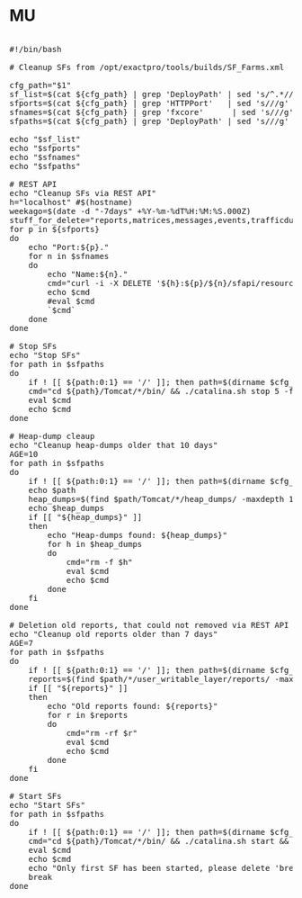 # MU

<pre>

#!/bin/bash

# Cleanup SFs from /opt/exactpro/tools/builds/SF_Farms.xml

cfg_path="$1"
sf_list=$(cat ${cfg_path} | grep 'DeployPath' | sed 's/^.*<DeployPath>//g'  | sed 's/<\/DeployPath>//g')
sfports=$(cat ${cfg_path} | grep 'HTTPPort'   | sed 's/<HTTPPort>//g'       | sed 's/<\/HTTPPort>//g')
sfnames=$(cat ${cfg_path} | grep 'fxcore'      | sed 's/<Name>//g'           | sed 's/<\/Name>//g' | sort | uniq)
sfpaths=$(cat ${cfg_path} | grep 'DeployPath' | sed 's/<DeployPath>//g'     | sed 's/<\/DeployPath>//g')

echo "$sf_list"
echo "$sfports"
echo "$sfnames"
echo "$sfpaths"

# REST API
echo "Cleanup SFs via REST API"
h="localhost" #$(hostname)
weekago=$(date -d "-7days" +%Y-%m-%dT%H:%M:%S.000Z)
stuff_for_delete="reports,matrices,messages,events,trafficdump,logs"
for p in ${sfports}
do
    echo "Port:${p}."
    for n in $sfnames
    do
        echo "Name:${n}."
        cmd="curl -i -X DELETE '${h}:${p}/${n}/sfapi/resources/clean?olderthan=${weekago}&targets=${stuff_for_delete}'"
        echo $cmd
        #eval $cmd
        `$cmd`
    done
done

# Stop SFs
echo "Stop SFs"
for path in $sfpaths
do
    if ! [[ ${path:0:1} == '/' ]]; then path=$(dirname $cfg_path)/${path}; fi
    cmd="cd ${path}/Tomcat/*/bin/ && ./catalina.sh stop 5 -force && cd -"
    eval $cmd
    echo $cmd
done

# Heap-dump cleaup
echo "Cleanup heap-dumps older that 10 days"
AGE=10
for path in $sfpaths
do
    if ! [[ ${path:0:1} == '/' ]]; then path=$(dirname $cfg_path)/${path}; fi
    echo $path
    heap_dumps=$(find $path/Tomcat/*/heap_dumps/ -maxdepth 1 -type f -mtime +${AGE} | sort)
    echo $heap_dumps
    if [[ "${heap_dumps}" ]]
    then
        echo "Heap-dumps found: ${heap_dumps}"
        for h in $heap_dumps
        do
            cmd="rm -f $h"
            eval $cmd
            echo $cmd
        done
    fi
done

# Deletion old reports, that could not removed via REST API
echo "Cleanup old reports older than 7 days"
AGE=7
for path in $sfpaths
do
    if ! [[ ${path:0:1} == '/' ]]; then path=$(dirname $cfg_path)/${path}; fi
    reports=$(find $path/*/user_writable_layer/reports/ -maxdepth 1 -type d -mtime +${AGE} | sort)
    if [[ "${reports}" ]]
    then
        echo "Old reports found: ${reports}"
        for r in $reports
        do
            cmd="rm -rf $r"
            eval $cmd
            echo $cmd
        done
    fi
done

# Start SFs
echo "Start SFs"
for path in $sfpaths
do
    if ! [[ ${path:0:1} == '/' ]]; then path=$(dirname $cfg_path)/${path}; fi
    cmd="cd ${path}/Tomcat/*/bin/ && ./catalina.sh start && cd -"
    eval $cmd
    echo $cmd
    echo "Only first SF has been started, please delete 'break' in script if you want to start both"
    break
done

  </pre>
